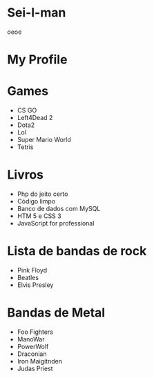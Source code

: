 # Sei-l-man
oeoe
# My Profile

# Games

* CS GO
* Left4Dead 2
* Dota2
* Lol
* Super Mario World
* Tetris

# Livros

* Php do jeito certo
* Código limpo
* Banco de dados com MySQL
* HTM 5 e CSS 3
* JavaScript for professional

# Lista de bandas de rock

* Pink Floyd
* Beatles
* Elvis Presley

# Bandas de Metal

* Foo Fighters
* ManoWar
* PowerWolf
* Draconian
* Iron Maigitnden
* Judas Priest

